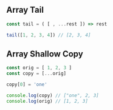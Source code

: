 ## Array Tail
```js
const tail = ( [ , ...rest ]) => rest

tail([1, 2, 3, 4]) // [2, 3, 4]
```

## Array Shallow Copy
```js
const orig = [ 1, 2, 3 ]
const copy = [...orig]

copy[0] = 'one'

console.log(copy) // ["one", 2, 3]
console.log(orig) // [1, 2, 3]
```
